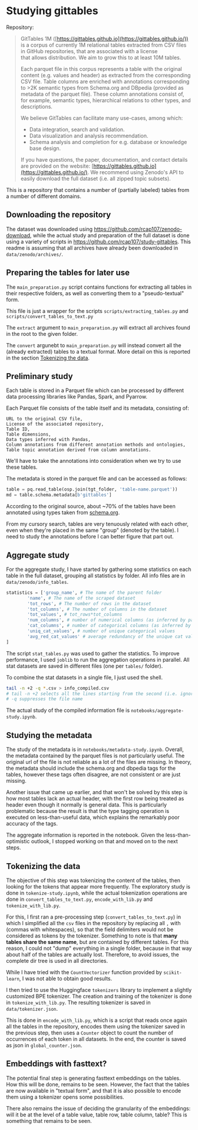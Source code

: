 # Studying gittables

Repository: 

> GitTables 1M ([https://gittables.github.io](https://gittables.github.io/)) is a corpus of currently 1M relational tables extracted from CSV files in GitHub repositories, that are associated with a license that allows distribution. We aim to grow this to at least 10M tables.
> 
> 
> Each parquet file in this corpus represents a table with the original content (e.g. values and header) as extracted from the corresponding CSV file. Table columns are enriched with annotations corresponding to >2K semantic types from Schema.org and DBpedia (provided as metadata of the parquet file). These column annotations consist of, for example, semantic types, hierarchical relations to other types, and descriptions.
> 
> We believe GitTables can facilitate many use-cases, among which:
> 
> - Data integration, search and validation.
> - Data visualization and analysis recommendation.
> - Schema analysis and completion for e.g. database or knowledge base design.
> 
> If you have questions, the paper, documentation, and contact details are provided on the website: [https://gittables.github.io](https://gittables.github.io/). We recommend using Zenodo's API to easily download the full dataset (i.e. all zipped topic subsets). 

This is a repository that contains a number of (partially labeled) tables from a number of different domains. 

## Downloading the repository
The dataset was downloaded using https://github.com/rcap107/zenodo-download, while the actual study and preparation of 
the full dataset is done using a variety of scripts in https://github.com/rcap107/study-gittables. This readme is assuming
that all archives have already been downloaded in `data/zenodo/archives/`. 

## Preparing the tables for later use
The `main_preparation.py` script contains functions for extracting all tables in 
their respective folders, as well as converting them to a "pseudo-textual" form. 

This file is just a wrapper for the scripts `scripts/extracting_tables.py` and `scripts/convert_tables_to_text.py` 

The `extract` argument to `main_preparation.py` will extract all archives found in the root to the given folder. 

The `convert` argunebt to `main_preparation.py` will instead convert all the (already extracted) tables to a textual format.
More detail on this is reported in the section [Tokenizing the data](#tokenizing-the-data).


## Preliminary study
Each table is stored in a Parquet file which can be processed by different data processing libraries like Pandas, Spark, and Pyarrow. 

Each Parquet file consists of the table itself and its metadata, consisting of:
    
    URL to the original CSV file,
    License of the associated repository,
    Table ID,
    Table dimensions,
    Data types inferred with Pandas,
    Column annotations from different annotation methods and ontologies,
    Table topic annotation derived from column annotations.


We'll have to take the annotations into consideration when we try to use these tables. 

The metadata is stored in the parquet file and can be accessed as follows:
```py
table = pq.read_table(osp.join(tgt_folder, 'table-name.parquet'))
md = table.schema.metadata[b'gittables']
```
According to the original source, about ~70% of the tables have been annotated using types taken from [schema.org](www.schema.org). 

From my cursory search, tables are very tenuously related with each other, even when they're placed in the same "group" (denoted by the table). I need to study the annotations before I can better figure that part out. 

## Aggregate study
For the aggregate study, I have started by gathering some statistics on each table in the full dataset, grouping all statistics by folder. All info files are in `data/zenodo/info_tables`. 

```py
statistics = ['group_name', # The name of the parent folder
        'name', # The name of the scraped dataset 
        'tot_rows', # The number of rows in the dataset
        'tot_columns', # The number of columns in the dataset 
        'tot_values', # tot_rows*tot_columns
        'num_columns', # number of numerical columns (as inferred by pandas)
        'cat_columns', # number of categorical columns (as inferred by pandas)
        'uniq_cat_values', # number of unique categorical values 
        'avg_red_cat_values' # average redundancy of the unique cat values
]
```
The script `stat_tables.py` was used to gather the statistics. To improve performance, I used `joblib` to run the aggregation operations in parallel. 
All stat datasets are saved in different files (one per `tables/` folder). 

To combine the stat datasets in a single file, I just used the shell. 
```sh
tail -n +2 -q *.csv > info_compiled.csv
# tail -n +2 selects all the lines starting from the second (i.e. ignores the header)
# -q suppresses the file name
```


The actual study of the compiled information file is `notebooks/aggregate-study.ipynb`. 

## Studying the metadata
The study of the metadata is in `notebooks/metadata-study.ipynb`. Overall, the metadata contained by the parquet files is 
not particularly useful. The original url of the file is not reliable as a lot of the files are missing. In theory, the 
metadata should include the schema.org and dbpedia tags for the tables, however these tags often disagree, are not 
consistent or are just missing. 

Another issue that came up earlier, and that won't be solved by this step is how most tables lack an actual header, with
the first row being treated as header even though it normally is general data. This is particularly problematic because
the result is that the type tagging operation is executed on less-than-useful data, which explains the remarkably poor 
accuracy of the tags. 

The aggregate information is reported in the notebook. Given the less-than-optimistic outlook, I stopped working on that 
and moved on to the next steps. 

## Tokenizing the data
The objective of this step was tokenizing the content of the tables, then looking for the tokens that appear more 
frequently. The exploratory study is done in `tokenize-study.ipynb`, while the actual tokenization operations are done in 
`convert_tables_to_text.py`, `encode_with_lib.py` and `tokenize_with_lib.py`. 

For this, I first ran a pre-processing step (`convert_tables_to_text.py`) in which I simplified all the `csv` files in the repository by 
replacing all `,` with ` ` (commas with whitespaces), so that the field delimiters would not be considered as tokens by
the tokenizer. 
Something to note is that **many tables share the same name**, but are contained by different tables. For this reason, I 
could not "dump" everything in a single folder, because in that way about half of the tables are actually lost. 
Therefore, to avoid issues, the complete dir tree is used in all directories. 


While I have tried with the `CountVectorizer` function provided by `scikit-learn`, I was not able to obtain
good results. 

I then tried to use the Huggingface `tokenizers` library to implement a slightly customized BPE tokenizer. The creation 
and training of the tokenizer is done in `tokenize_with_lib.py`. The resulting tokenizer is saved in `data/tokenizer.json`. 

This is done in `encode_with_lib.py`, which is a script that reads once again all the tables in the repository, encodes 
them using the tokenizer saved in the previous step, then uses a `Counter` object to count the number of occurrences of
each token in all datasets. In the end, the counter is saved as json in `global_counter.json`. 

## Embeddings with fasttext? 
The potential final step is generating fasttext embeddings on the tables. How this will be done, remains to be seen.
However, the fact that the tables are now available in "textual form", and that it is also possible to encode them using 
a tokenizer opens some possibilities.

There also remains the issue of deciding the granularity of the embeddings: will it be at the level of a table value, 
table row, table column, table? This is something that remains to be seen. 